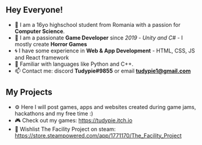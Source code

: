 ## Hey Everyone!
- 🏫 I am a 16yo highschool student from Romania with a passion for **Computer Science**.
- 💾 I am a passionate **Game Developer** since *2019* - *Unity and C#* - I mostly create **Horror Games**
- 🌀 I have some experience in **Web & App Development** - HTML, CSS, JS and React framework
- 🐍 Familiar with languages like Python and C++.
- 📫 Contact me: discord **Tudypie#9855** or email **tudypie1@gmail.com**

## My Projects
- ⚙ Here I will post games, apps and websites created during game jams, hackathons and my free time :)
- 🎮 Check out my games: https://tudypie.itch.io
- 🚀 Wishlist The Facility Project on steam: https://store.steampowered.com/app/1771170/The_Facility_Project

